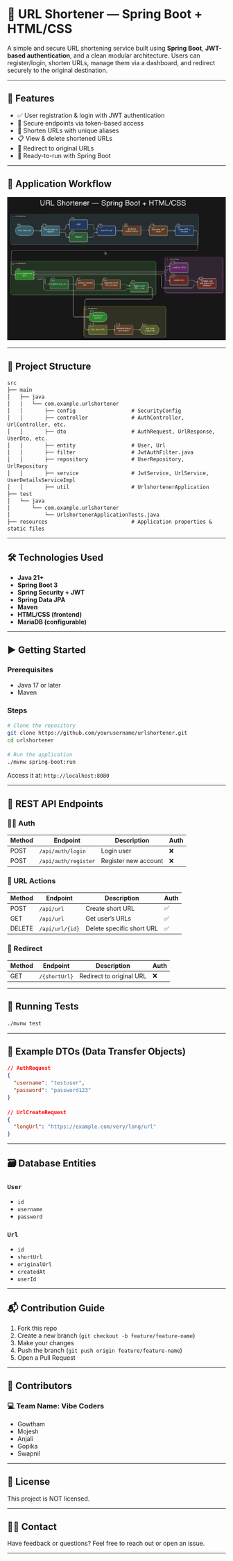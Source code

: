 
# 🔗 URL Shortener — Spring Boot + HTML/CSS

A simple and secure URL shortening service built using **Spring Boot**, **JWT-based authentication**, and a clean modular architecture. Users can register/login, shorten URLs, manage them via a dashboard, and redirect securely to the original destination.

---

## 📌 Features

- ✅ User registration & login with JWT authentication  
- 🔐 Secure endpoints via token-based access   
- 🔗 Shorten URLs with unique aliases  
- 📋 View & delete shortened URLs  
- 🚀 Redirect to original URLs  
- 🧪 Ready-to-run with Spring Boot  

---

## 🧭 Application Workflow

![URL Shortener Diagram](https://github.com/gowthamreddysomala/urlshortener/blob/master/ProjectWorkfow.png)

---

## 📁 Project Structure

```
src
├── main
│   ├── java
│   │   └── com.example.urlshortener
│   │       ├── config                  # SecurityConfig
│   │       ├── controller              # AuthController, UrlController, etc.
│   │       ├── dto                     # AuthRequest, UrlResponse, UserDto, etc.
│   │       ├── entity                  # User, Url
│   │       ├── filter                  # JwtAuthFilter.java
│   │       ├── repository              # UserRepository, UrlRepository
│   │       ├── service                 # JwtService, UrlService, UserDetailsServiceImpl
│   │       ├── util                    # UrlshortenerApplication
├── test
│   └── java
│       └── com.example.urlshortener
│           └── UrlshortenerApplicationTests.java
├── resources                           # Application properties & static files
```

---

## 🛠️ Technologies Used

- **Java 21+**  
- **Spring Boot 3**  
- **Spring Security + JWT**  
- **Spring Data JPA**  
- **Maven**  
- **HTML/CSS (frontend)**  
- **MariaDB (configurable)**  

---

## ▶️ Getting Started

### Prerequisites
- Java 17 or later
- Maven

### Steps

```bash
# Clone the repository
git clone https://github.com/yourusername/urlshortener.git
cd urlshortener

# Run the application
./mvnw spring-boot:run
```

Access it at: `http://localhost:8080`

---

## 📮 REST API Endpoints

### 🧑‍💻 Auth

| Method | Endpoint             | Description           | Auth |
|--------|----------------------|-----------------------|------|
| POST   | `/api/auth/login`    | Login user            | ❌   |
| POST   | `/api/auth/register` | Register new account  | ❌   |

### 🔗 URL Actions

| Method | Endpoint         | Description              | Auth |
|--------|------------------|--------------------------|------|
| POST   | `/api/url`       | Create short URL         | ✅   |
| GET    | `/api/url`       | Get user’s URLs          | ✅   |
| DELETE | `/api/url/{id}`  | Delete specific short URL| ✅   |

### 🚀 Redirect

| Method | Endpoint          | Description              | Auth |
|--------|-------------------|--------------------------|------|
| GET    | `/{shortUrl}`     | Redirect to original URL | ❌   |

---

## 🧪 Running Tests

```bash
./mvnw test
```

---

## 🧩 Example DTOs (Data Transfer Objects)

```json
// AuthRequest
{
  "username": "testuser",
  "password": "password123"
}

// UrlCreateRequest
{
  "longUrl": "https://example.com/very/long/url"
}
```

---

## 🗃️ Database Entities

### `User`
- `id`
- `username`
- `password`

### `Url`
- `id`
- `shortUrl`
- `originalUrl`
- `createdAt`
- `userId`

---

## 📬 Contribution Guide

1. Fork this repo  
2. Create a new branch (`git checkout -b feature/feature-name`)  
3. Make your changes  
4. Push the branch (`git push origin feature/feature-name`)  
5. Open a Pull Request  

---

## 👥 Contributors

### 💻 Team Name: **Vibe Coders**

- Gowtham  
- Mojesh  
- Anjali  
- Gopika  
- Swapnil  

---

## 📄 License

This project is NOT licensed.

---

## 🙋‍♂️ Contact

Have feedback or questions? Feel free to reach out or open an issue.

---
